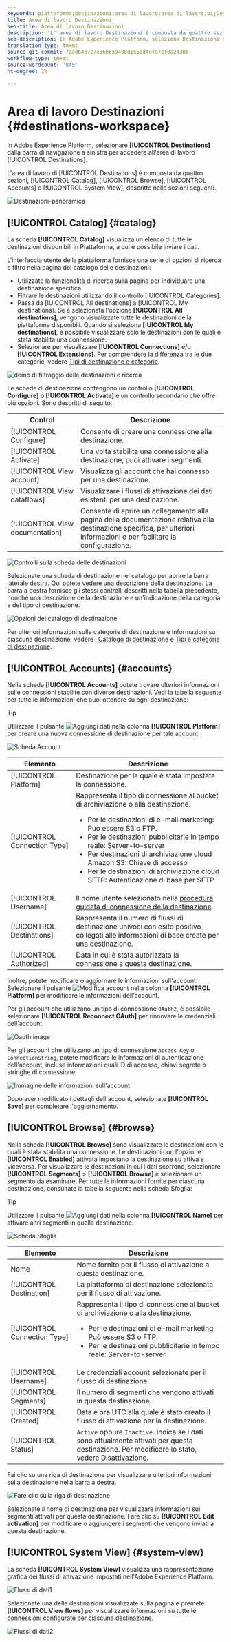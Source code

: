 ```yaml
---
keywords: piattaforma;destinazioni;area di lavoro;area di lavoro;ui;Destinazioni ui;catalogo;Destinazioni;
title: Area di lavoro Destinazioni
seo-title: Area di lavoro Destinazioni
description: 'L''area di lavoro Destinazioni è composta da quattro sezioni: Catalogo, Sfoglia, Account e Vista di sistema, descritte nelle sezioni seguenti.'
seo-description: In Adobe Experience Platform, seleziona Destinazioni dalla barra di navigazione a sinistra per accedere all'area di lavoro Destinazioni.
translation-type: tm+mt
source-git-commit: 7aadb4b7e7c36b659490d155ad4cfa7ef0a24306
workflow-type: tm+mt
source-wordcount: '845'
ht-degree: 1%

---
```



# Area di lavoro Destinazioni {#destinations-workspace}

In Adobe Experience Platform, selezionare **[!UICONTROL Destinations]** dalla barra di navigazione a sinistra per accedere all&#39;area di lavoro [!UICONTROL Destinations].

L&#39;area di lavoro di [!UICONTROL Destinations] è composta da quattro sezioni, [!UICONTROL Catalog], [!UICONTROL Browse], [!UICONTROL Accounts] e [!UICONTROL System View], descritte nelle sezioni seguenti.

![Destinazioni-panoramica](../assets/ui/workspace/destinations-overview.png)

## [!UICONTROL Catalog] {#catalog}

La scheda **[!UICONTROL Catalog]** visualizza un elenco di tutte le destinazioni disponibili in Piattaforma, a cui è possibile inviare i dati.

L&#39;interfaccia utente della piattaforma fornisce una serie di opzioni di ricerca e filtro nella pagina del catalogo delle destinazioni:

* Utilizzate la funzionalità di ricerca sulla pagina per individuare una destinazione specifica.
* Filtrare le destinazioni utilizzando il controllo [!UICONTROL Categories].
* Passa da [!UICONTROL All destinations] a [!UICONTROL My destinations]. Se è selezionata l&#39;opzione **[!UICONTROL All destinations]**, vengono visualizzate tutte le destinazioni della piattaforma disponibili. Quando si seleziona **[!UICONTROL My destinations]**, è possibile visualizzare solo le destinazioni con le quali è stata stabilita una connessione.
* Selezionare per visualizzare **[!UICONTROL Connections]** e/o **[!UICONTROL Extensions]**. Per comprendere la differenza tra le due categorie, vedere [Tipi di destinazione e categorie](../destination-types.md).

![demo di filtraggio delle destinazioni e ricerca](../assets/ui/workspace/destinations-search-and-filter.gif)

Le schede di destinazione contengono un controllo **[!UICONTROL Configure]** o **[!UICONTROL Activate]** e un controllo secondario che offre più opzioni. Sono descritti di seguito:

| Control | Descrizione |
---------|----------
| [!UICONTROL Configure] | Consente di creare una connessione alla destinazione. |
| [!UICONTROL Activate] | Una volta stabilita una connessione alla destinazione, puoi attivare i segmenti. |
| [!UICONTROL View account] | Visualizza gli account che hai connesso per una destinazione. |
| [!UICONTROL View dataflows] | Visualizzare i flussi di attivazione dei dati esistenti per una destinazione. |
| [!UICONTROL View documentation] | Consente di aprire un collegamento alla pagina della documentazione relativa alla destinazione specifica, per ulteriori informazioni e per facilitare la configurazione. |

![Controlli sulla scheda delle destinazioni](../assets/ui/workspace/destination-card-options.png)

Selezionate una scheda di destinazione nel catalogo per aprire la barra laterale destra.  Qui potete vedere una descrizione della destinazione. La barra a destra fornisce gli stessi controlli descritti nella tabella precedente, nonché una descrizione della destinazione e un&#39;indicazione della categoria e del tipo di destinazione.

![Opzioni del catalogo di destinazione](../assets/ui/workspace/destination-right-rail.png)

Per ulteriori informazioni sulle categorie di destinazione e informazioni su ciascuna destinazione, vedere i [Catalogo di destinazione](../catalog/overview.md) e [Tipi e categorie di destinazione](../destination-types.md).

## [!UICONTROL Accounts] {#accounts}

Nella scheda **[!UICONTROL Accounts]** potete trovare ulteriori informazioni sulle connessioni stabilite con diverse destinazioni. Vedi la tabella seguente per tutte le informazioni che puoi ottenere su ogni destinazione:

>[!TIP]
>
>Utilizzare il pulsante ![Aggiungi dati](../assets/ui/workspace/add-data-symbol.png) nella colonna **[!UICONTROL Platform]** per creare una nuova connessione di destinazione per tale account.

![Scheda Account](../assets/ui/workspace/edit-account-destinations.png)

| Elemento | Descrizione |
---------|----------
| [!UICONTROL Platform] | Destinazione per la quale è stata impostata la connessione. |
| [!UICONTROL Connection Type] | Rappresenta il tipo di connessione al bucket di archiviazione o alla destinazione. <ul><li>Per le destinazioni di e-mail marketing: Può essere S3 o FTP.</li><li>Per le destinazioni pubblicitarie in tempo reale: Server-to-server</li><li>Per  destinazioni di archiviazione cloud Amazon S3: Chiave di accesso </li><li>Per le destinazioni di archiviazione cloud SFTP: Autenticazione di base per SFTP</li></ul> |
| [!UICONTROL Username] | Il nome utente selezionato nella [procedura guidata di connessione della destinazione](../catalog/email-marketing/overview.md#connect-destination). |
| [!UICONTROL Destinations] | Rappresenta il numero di flussi di destinazione univoci con esito positivo collegati alle informazioni di base create per una destinazione. |
| [!UICONTROL Authorized] | Data in cui è stata autorizzata la connessione a questa destinazione. |

Inoltre, potete modificare o aggiornare le informazioni sull&#39;account. Selezionare il pulsante ![Modifica account](../assets/ui/workspace/pencil-icon.png) nella colonna **[!UICONTROL Platform]** per modificare le informazioni dell&#39;account.

Per gli account che utilizzano un tipo di connessione `OAuth2`, è possibile selezionare **[!UICONTROL Reconnect OAuth]** per rinnovare le credenziali dell&#39;account.

![Oauth image](../assets/ui/workspace/reconnect-oauth.png)

Per gli account che utilizzano un tipo di connessione `Access Key` o `ConnectionString`, potete modificare le informazioni di autenticazione dell&#39;account, incluse informazioni quali ID di accesso, chiavi segrete o stringhe di connessione.

![Immagine delle informazioni sull&#39;account](../assets/ui/workspace/edit-account-details.png)

Dopo aver modificato i dettagli dell&#39;account, selezionate **[!UICONTROL Save]** per completare l&#39;aggiornamento.

## [!UICONTROL Browse] {#browse}

Nella scheda **[!UICONTROL Browse]** sono visualizzate le destinazioni con le quali è stata stabilita una connessione. Le destinazioni con l&#39;opzione **[!UICONTROL Enabled]** attivata impostano la destinazione su attiva e viceversa. Per visualizzare le destinazioni in cui i dati scorrono, selezionare **[!UICONTROL Segments]** > **[!UICONTROL Browse]** e selezionare un segmento da esaminare. Per tutte le informazioni fornite per ciascuna destinazione, consultate la tabella seguente nella scheda Sfoglia:

>[!TIP]
>
>Utilizzare il pulsante ![Aggiungi dati](../assets/ui/workspace/add-data-symbol.png) nella colonna **[!UICONTROL Name]** per attivare altri segmenti in quella destinazione.

![Scheda Sfoglia](../assets/ui/workspace/browse-tab.png)

| Elemento | Descrizione |
---------|----------
| Nome | Nome fornito per il flusso di attivazione a questa destinazione. |
| [!UICONTROL Destination] | La piattaforma di destinazione selezionata per il flusso di attivazione. |
| [!UICONTROL Connection Type] | Rappresenta il tipo di connessione al bucket di archiviazione o alla destinazione. <ul><li>Per le destinazioni di e-mail marketing: Può essere S3 o FTP.</li><li>Per le destinazioni pubblicitarie in tempo reale: Server-to-server</li></ul> |
| [!UICONTROL Username] | Le credenziali account selezionate per il flusso di destinazione. |
| [!UICONTROL Segments] | Il numero di segmenti che vengono attivati in questa destinazione. |
| [!UICONTROL Created] | Data e ora UTC alla quale è stato creato il flusso di attivazione per la destinazione. |
| [!UICONTROL Status] | `Active` oppure `Inactive`. Indica se i dati sono attualmente attivati per questa destinazione. Per modificare lo stato, vedere [Disattivazione](./activate-destinations.md#disable-activation). |

Fai clic su una riga di destinazione per visualizzare ulteriori informazioni sulla destinazione nella barra a destra.

![Fare clic sulla riga di destinazione](../assets/ui/workspace/click-destination-row.png)

Selezionate il nome di destinazione per visualizzare informazioni sui segmenti attivati per questa destinazione. Fare clic su **[!UICONTROL Edit activation]** per modificare o aggiungere i segmenti che vengono inviati a questa destinazione.

## [!UICONTROL System View] {#system-view}

La scheda **[!UICONTROL System View]** visualizza una rappresentazione grafica dei flussi di attivazione impostati nell&#39;Adobe Experience Platform.

![Flussi di dati1](../assets/ui/workspace/data-flows1.png)

Selezionate una delle destinazioni visualizzate sulla pagina e premete **[!UICONTROL View flows]** per visualizzare informazioni su tutte le connessioni configurate per ciascuna destinazione.

![Flussi di dati2](../assets/ui/workspace/data-flows2.png)